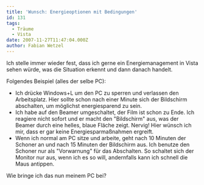 ```yaml
---
title: 'Wunsch: Energieoptionen mit Bedingungen'
id: 131
tags:
  - Träume
  - Vista
date: 2007-11-27T11:47:04.000Z
author: Fabian Wetzel
---
```


Ich stelle immer wieder fest, dass ich gerne ein Energiemanagement in Vista sehen w&#xFC;rde, was die Situation erkennt und dann danach handelt.

Folgendes Beispiel (alles der selbe PC):

*   Ich dr&#xFC;cke Windows+L um den PC zu sperren und verlassen den Arbeitsplatz. Hier sollte schon nach einer Minute sich der Bildschirm abschalten, um m&#xF6;glichst energiesparend zu sein.
*   Ich habe auf den Beamer umgeschaltet, der Film ist schon zu Ende. Ich reagiere nicht sofort und er macht den &quot;Bildschirm&quot; aus, was der Beamer durch eine helles, blaue Fl&#xE4;che zeigt. Nervig! Hier w&#xFC;nsch ich mir, dass er gar keine Energiesparma&#xDF;nahmen ergreift.
*   Wenn ich normal am PC sitze und arbeite, geht nach 10 Minuten der Schoner an und nach 15 Minuten der Bildschirm aus. Ich benutze den Schoner nur als &quot;Vorwarnung&quot; f&#xFC;r das Abschalten. So schaltet sich der Monitor nur aus, wenn ich es so will, andernfalls kann ich schnell die Maus antippen.  

Wie bringe ich das nun meinem PC bei?
